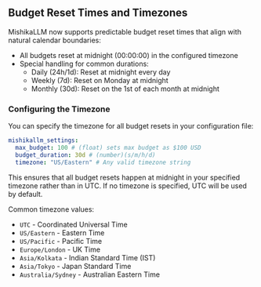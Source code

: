 ## Budget Reset Times and Timezones

MishikaLLM now supports predictable budget reset times that align with natural calendar boundaries:

- All budgets reset at midnight (00:00:00) in the configured timezone
- Special handling for common durations:
  - Daily (24h/1d): Reset at midnight every day
  - Weekly (7d): Reset on Monday at midnight
  - Monthly (30d): Reset on the 1st of each month at midnight

### Configuring the Timezone

You can specify the timezone for all budget resets in your configuration file:

```yaml
mishikallm_settings:
  max_budget: 100 # (float) sets max budget as $100 USD
  budget_duration: 30d # (number)(s/m/h/d)
  timezone: "US/Eastern" # Any valid timezone string
```

This ensures that all budget resets happen at midnight in your specified timezone rather than in UTC.
If no timezone is specified, UTC will be used by default.

Common timezone values:

- `UTC` - Coordinated Universal Time
- `US/Eastern` - Eastern Time
- `US/Pacific` - Pacific Time
- `Europe/London` - UK Time
- `Asia/Kolkata` - Indian Standard Time (IST)
- `Asia/Tokyo` - Japan Standard Time
- `Australia/Sydney` - Australian Eastern Time
